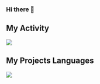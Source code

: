 ### Hi there 👋

## My Activity
<img src="https://github-readme-stats.vercel.app/api?username=py01n&show_icons=true&theme=dark"  />

## My Projects Languages
<img src="https://github-readme-stats.vercel.app/api/top-langs/?username=py01n&hide_progress=true" />
